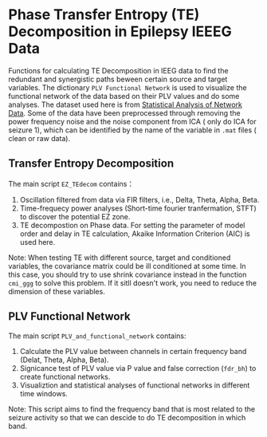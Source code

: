 # Phase Transfer Entropy (TE) Decomposition in Epilepsy IEEEG Data

Functions for calculating TE Decomposition in IEEG data to find the redundant and synergistic paths beween certain source and target variables. The dictionary 
`PLV Functional Network` is used to visualize the functional network of the data based on their PLV values and do some analyses. The dataset used here is from [Statistical Analysis of Network Data](https://math.bu.edu/people/kolaczyk/datasets.html). Some of the data have been preprocessed through removing the power frequency noise and the noise component from ICA ( only do ICA for seizure 1), which can be identified by the name of the variable in `.mat` files ( clean or raw data).  

## Transfer Entropy Decomposition
The main script `EZ_TEdecom` contains：
1) Oscillation filtered from data via FIR filters, i.e., Delta, Theta, Alpha, Beta.
2) Time-frequecy power analyses (Short-time fourier tranfermation, STFT) to discover the potential EZ zone.
3) TE decompostion on Phase data. For setting the parameter of model order and delay in TE calculation, Akaike Information Criterion (AIC) is used here.
   
Note: When testing TE with different source, target and conditioned variables, the covariance matrix could be ill conditioned at some time. In this case, you should try to use shrink covariance instead in the function `cmi_ggg` to solve this problem. If it sitll doesn't work, you need to reduce the dimension of these variables.



## PLV Functional Network
The main script `PLV_and_functional_network` contains:
1) Calculate the PLV value between channels in certain frequency band (Delat, Theta, Alpha, Beta).
2) Signicance test of PLV value via P value and false correction (`fdr_bh`) to create functional networks.
3) Visualiztion and statistical analyses of functional networks in different time windows.

Note: This script aims to find the frequency band that is most related to the seizure activity so that we can descide to do TE decomposition in which band.
